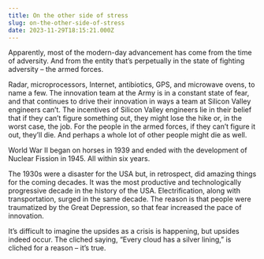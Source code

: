 ```yaml
---
title: On the other side of stress
slug: on-the-other-side-of-stress
date: 2023-11-29T18:15:21.000Z
---
```


Apparently, most of the modern-day advancement has come from the time of adversity. And from the entity that’s perpetually in the state of fighting adversity – the armed forces. 

Radar, microprocessors, Internet, antibiotics, GPS, and microwave ovens, to name a few. The innovation team at the Army is in a constant state of fear, and that continues to drive their innovation in ways a team at Silicon Valley engineers can’t. The incentives of Silicon Valley engineers lie in their belief that if they can’t figure something out, they might lose the hike or, in the worst case, the job. For the people in the armed forces, if they can’t figure it out, they’ll die. And perhaps a whole lot of other people might die as well. 

World War II began on horses in 1939 and ended with the development of Nuclear Fission in 1945. All within six years.

The 1930s were a disaster for the USA but, in retrospect, did amazing things for the coming decades. It was the most productive and technologically progressive decade in the history of the USA. Electrification, along with transportation, surged in the same decade. The reason is that people were traumatized by the Great Depression, so that fear increased the pace of innovation.

It’s difficult to imagine the upsides as a crisis is happening, but upsides indeed occur. The cliched saying, “Every cloud has a silver lining,” is cliched for a reason – it’s true.
